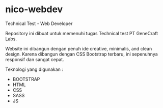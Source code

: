 # nico-webdev
Technical Test - Web Developer

Repository ini dibuat untuk memenuhi tugas Technical test PT GeneCraft Labs.

Website ini dibangun dengan penuh ide creative, minimalis, and clean design.
Karena dibangun dengan CSS Bootstrap terbaru, ini sepenuhnya responsif dan sangat cepat.

Teknologi yang digunakan :
- BOOTSTRAP
- HTML
- CSS
- SASS
- JS
